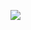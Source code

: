 ![](https://komarev.com/ghpvc/?username=khawajaazfar2000&color=brightgreen&style=flat-square&label=PROFILE+VIEWS)
